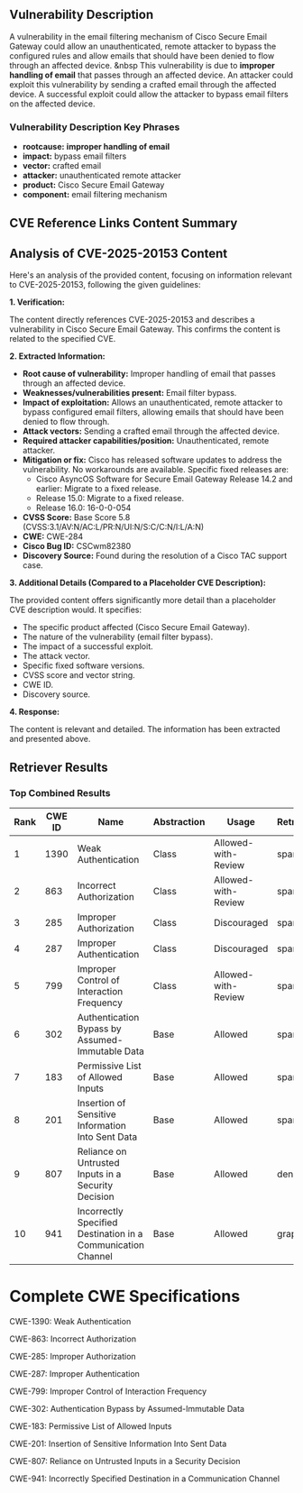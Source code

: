## Vulnerability Description
A vulnerability in the email filtering mechanism of Cisco Secure Email Gateway could allow an unauthenticated, remote attacker to bypass the configured rules and allow emails that should have been denied to flow through an affected device. &nbsp This vulnerability is due to **improper handling of email** that passes through an affected device. An attacker could exploit this vulnerability by sending a crafted email through the affected device. A successful exploit could allow the attacker to bypass email filters on the affected device.

### Vulnerability Description Key Phrases
- **rootcause:** **improper handling of email**
- **impact:** bypass email filters
- **vector:** crafted email
- **attacker:** unauthenticated remote attacker
- **product:** Cisco Secure Email Gateway
- **component:** email filtering mechanism

## CVE Reference Links Content Summary
## Analysis of CVE-2025-20153 Content

Here's an analysis of the provided content, focusing on information relevant to CVE-2025-20153, following the given guidelines:

**1. Verification:**

The content directly references CVE-2025-20153 and describes a vulnerability in Cisco Secure Email Gateway. This confirms the content is related to the specified CVE.

**2. Extracted Information:**

*   **Root cause of vulnerability:** Improper handling of email that passes through an affected device.
*   **Weaknesses/vulnerabilities present:** Email filter bypass.
*   **Impact of exploitation:** Allows an unauthenticated, remote attacker to bypass configured email filters, allowing emails that should have been denied to flow through.
*   **Attack vectors:** Sending a crafted email through the affected device.
*   **Required attacker capabilities/position:** Unauthenticated, remote attacker.
*   **Mitigation or fix:** Cisco has released software updates to address the vulnerability. No workarounds are available.  Specific fixed releases are:
    *   Cisco AsyncOS Software for Secure Email Gateway Release 14.2 and earlier: Migrate to a fixed release.
    *   Release 15.0: Migrate to a fixed release.
    *   Release 16.0: 16-0-0-054
*   **CVSS Score:** Base Score 5.8 (CVSS:3.1/AV:N/AC:L/PR:N/UI:N/S:C/C:N/I:L/A:N)
*   **CWE:** CWE-284
*   **Cisco Bug ID:** CSCwm82380
*   **Discovery Source:** Found during the resolution of a Cisco TAC support case.

**3. Additional Details (Compared to a Placeholder CVE Description):**

The provided content offers significantly more detail than a placeholder CVE description would. It specifies:

*   The specific product affected (Cisco Secure Email Gateway).
*   The nature of the vulnerability (email filter bypass).
*   The impact of a successful exploit.
*   The attack vector.
*   Specific fixed software versions.
*   CVSS score and vector string.
*   CWE ID.
*   Discovery source.

**4. Response:**

The content is relevant and detailed. The information has been extracted and presented above.

## Retriever Results

### Top Combined Results

| Rank | CWE ID | Name | Abstraction | Usage  | Retrievers | Individual Scores |
|------|--------|------|-------------|-------|------------|-------------------|
| 1 | 1390 | Weak Authentication | Class | Allowed-with-Review | sparse | 0.550 |
| 2 | 863 | Incorrect Authorization | Class | Allowed-with-Review | sparse | 0.524 |
| 3 | 285 | Improper Authorization | Class | Discouraged | sparse | 0.523 |
| 4 | 287 | Improper Authentication | Class | Discouraged | sparse | 0.519 |
| 5 | 799 | Improper Control of Interaction Frequency | Class | Allowed-with-Review | sparse | 0.518 |
| 6 | 302 | Authentication Bypass by Assumed-Immutable Data | Base | Allowed | sparse | 0.517 |
| 7 | 183 | Permissive List of Allowed Inputs | Base | Allowed | sparse | 0.516 |
| 8 | 201 | Insertion of Sensitive Information Into Sent Data | Base | Allowed | sparse | 0.513 |
| 9 | 807 | Reliance on Untrusted Inputs in a Security Decision | Base | Allowed | dense | 0.534 |
| 10 | 941 | Incorrectly Specified Destination in a Communication Channel | Base | Allowed | graph | 0.003 |



# Complete CWE Specifications

CWE-1390: Weak Authentication

CWE-863: Incorrect Authorization

CWE-285: Improper Authorization

CWE-287: Improper Authentication

CWE-799: Improper Control of Interaction Frequency

CWE-302: Authentication Bypass by Assumed-Immutable Data

CWE-183: Permissive List of Allowed Inputs

CWE-201: Insertion of Sensitive Information Into Sent Data

CWE-807: Reliance on Untrusted Inputs in a Security Decision

CWE-941: Incorrectly Specified Destination in a Communication Channel